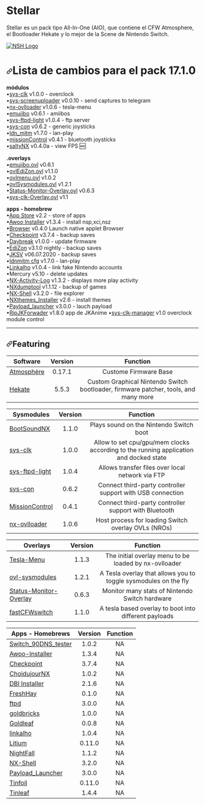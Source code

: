 # Stellar
 Stellar es un pack tipo All-In-One (AIO), que contiene el CFW Atmosphere, el Bootloader Hekate y lo mejor de la Scene de Nintendo Switch.

<p><a target="_blank" rel="noopener noreferrer" href="https://raw.githubusercontent.com/team-racoon/nsh-atmosphere/master/nsh-logo.png"><img src="https://raw.githubusercontent.com/team-racoon/nsh-atmosphere/master/nsh-logo.png" alt="NSH Logo" style="max-width:100%;"></a></p>
<h1><a id="user-content-lista-de-cambios-para-el-pack-1710" class="anchor" aria-hidden="true" href="#lista-de-cambios-para-el-pack-1710"><svg class="octicon octicon-link" viewBox="0 0 16 16" version="1.1" width="16" height="16" aria-hidden="true"><path fill-rule="evenodd" d="M7.775 3.275a.75.75 0 001.06 1.06l1.25-1.25a2 2 0 112.83 2.83l-2.5 2.5a2 2 0 01-2.83 0 .75.75 0 00-1.06 1.06 3.5 3.5 0 004.95 0l2.5-2.5a3.5 3.5 0 00-4.95-4.95l-1.25 1.25zm-4.69 9.64a2 2 0 010-2.83l2.5-2.5a2 2 0 012.83 0 .75.75 0 001.06-1.06 3.5 3.5 0 00-4.95 0l-2.5 2.5a3.5 3.5 0 004.95 4.95l1.25-1.25a.75.75 0 00-1.06-1.06l-1.25 1.25a2 2 0 01-2.83 0z"></path></svg></a>Lista de cambios para el pack 17.1.0</h1>
<p><strong>módulos</strong><br>
•<a href="https://github.com/retronx-team/sys-clk/releases">sys-clk</a> v1.0.0 - overclock<br>
•<a href="https://github.com/bakatrouble/sys-screenuploader/releases">sys-screenuploader</a>  v0.0.10 - send captures to telegram<br>
•<a href="https://github.com/WerWolv/nx-ovlloader/releases">nx-ovlloader</a> v1.0.6 - tesla-menu<br>
•<a href="https://github.com/XorTroll/emuiibo/releases">emuiibo</a> v0.6.1 - amiibos<br>
•<a href="https://github.com/cathery/sys-ftpd-light/releases">sys-ftpd-light</a> v1.0.4 - ftp server<br>
•<a href="https://github.com/cathery/sys-con/releases">sys-con</a> v0.6.2 - generic joysticks<br>
•<a href="https://github.com/spacemeowx2/ldn_mitm/releases">ldn_mitm</a> v1.7.0 - lan-play<br>
•<a href="https://github.com/ndeadly/MissionControl/releases/">missionControl</a> v0.4.1 - bluetooth joysticks<br>
•<a href="https://github.com/masagrator/SaltyNX/releases">saltyNX</a> v0.4.0a - view FPS <g-emoji class="g-emoji" alias="new" fallback-src="https://github.githubassets.com/images/icons/emoji/unicode/1f195.png">🆕</g-emoji></p>
<p><strong>.overlays</strong><br>
•<a href="https://github.com/XorTroll/emuiibo/releases">emuiibo.ovl</a> v0.6.1<br>
•<a href="http://werwolv.net/downloads/EdiZonOverlay.zip" rel="nofollow">ovlEdiZon.ovl</a> v1.1.0<br>
•<a href="https://github.com/WerWolv/Tesla-Menu/releases/tag/v1.0.2">ovlmenu.ovl</a> v1.0.2<br>
•<a href="https://github.com/WerWolv/ovl-sysmodules/releases">ovlSysmodules.ovl</a> v1.2.1<br>
•<a href="https://github.com/masagrator/Status-Monitor-Overlay/releases">Status-Monitor-Overlay.ovl</a> v0.6.3<br>
•<a href="https://github.com/Sun-Research-University/sys-clk-Overlay/releases">sys-clk-Overlay.ovl</a> v1.1</p>
<p><strong>apps - homebrew</strong><br>
•<a href="https://github.com/vgmoose/hb-appstore/releases">App Store</a> v2.2 - store of apps<br>
•<a href="https://github.com/Huntereb/Awoo-Installer/releases">Awoo Installer</a> v1.3.4 - install nsp,xci,nsz<br>
•<a href="https://github.com/crc-32/BrowseNX/releases">Browser</a> v0.4.0 Launch native applet Browser<br>
•<a href="https://github.com/FlagBrew/Checkpoint/releases">Checkpoint</a> v3.7.4 - backup saves<br>
•<a href="https://github.com/Atmosphere-NX/Atmosphere/releases">Daybreak</a> v1.0.0 - update firmware<br>
•<a href="https://github.com/WerWolv/EdiZon/releases">EdiZon</a> v3.1.0 nightly - backup saves<br>
•<a href="https://github.com/J-D-K/JKSV/releases">JKSV</a> v06.07.2020 - backup saves<br>
•<a href="https://github.com/spacemeowx2/ldn_mitm/releases">ldnmitm cfg</a> v1.7.0 - lan-play<br>
•<a href="https://github.com/rdmrocha/linkalho/releases">Linkalho</a> v1.0.4 - link fake Nintendo accounts<br>
•Mercury v5.10 - delete updates<br>
•<a href="https://github.com/tallbl0nde/NX-Activity-Log/releases">NX-Activity-Log</a> v1.3.2 - displays more play activity<br>
•<a href="https://github.com/DarkMatterCore/nxdumptool/releases">NXdumptool</a> v1.1.12  - backup of games<br>
•<a href="https://github.com/joel16/NX-Shell/releases">NX-Shell</a> v3.2.0 - file explorer<br>
•<a href="https://github.com/exelix11/SwitchThemeInjector/releases">NXthemes_Installer</a> v2.6 - install themes<br>
•<a href="https://github.com/suchmememanyskill/Payload_Launcher/releases">Payload_launcher</a> v3.0.0 - lauch payload<br>
•<a href="https://github.com/darkxex/RipJKNX/releases">RipJKForwader</a> v1.8.0 app de JKAnime
•<a href="https://github.com/retronx-team/sys-clk/releases">sys-clk-manager</a> v1.0 overclock module control</p>
<hr>

<h2><a id="user-content-featuring" class="anchor" aria-hidden="true" href="#featuring"><svg class="octicon octicon-link" viewBox="0 0 16 16" version="1.1" width="16" height="16" aria-hidden="true"><path fill-rule="evenodd" d="M7.775 3.275a.75.75 0 001.06 1.06l1.25-1.25a2 2 0 112.83 2.83l-2.5 2.5a2 2 0 01-2.83 0 .75.75 0 00-1.06 1.06 3.5 3.5 0 004.95 0l2.5-2.5a3.5 3.5 0 00-4.95-4.95l-1.25 1.25zm-4.69 9.64a2 2 0 010-2.83l2.5-2.5a2 2 0 012.83 0 .75.75 0 001.06-1.06 3.5 3.5 0 00-4.95 0l-2.5 2.5a3.5 3.5 0 004.95 4.95l1.25-1.25a.75.75 0 00-1.06-1.06l-1.25 1.25a2 2 0 01-2.83 0z"></path></svg></a>Featuring</h2>
<table>
<thead>
<tr>
<th>Software</th>
<th align="center">Version </th>
<th align="center">Function </th>
</tr>
</thead>
<tbody>
<tr>
<td><a href="https://github.com/Atmosphere-NX/Atmosphere">Atmosphère</a></td>
<td align="center">0.17.1</td>
<td align="center">Custome Firmware Base</td>
</tr>
<tr>
<td><a href="https://github.com/CTCaer/hekate">Hekate</a></td>
<td align="center">5.5.3</td>
<td align="center">Custom Graphical Nintendo Switch bootloader, firmware patcher, tools, and many more</td>
</tr>
</tbody>
</table>

<table>
<thead>
<tr>
<th>Sysmodules</th>
<th align="center">Version </th>
<th align="center">Function </th>
</tr>
</thead>
<tbody>

<tr>
<td><a href="https://github.com/KranKRival/BootSoundNX/releases">BootSoundNX</a></td>
<td align="center">1.1.0</td>
<td align="center">Plays sound on the Nintendo Switch boot</td>
</tr>

<tr>
<td><a href="https://github.com/retronx-team/sys-clk/releases">sys-clk</a></td>
<td align="center">1.0.0</td>
<td align="center">Allow to set cpu/gpu/mem clocks according to the running application and docked state</td>
</tr>

<tr>
<td><a href="https://github.com/cathery/sys-ftpd-light/releases">sys-ftpd-light</a></td>
<td align="center">1.0.4</td>
<td align="center">Allows transfer files over local network via FTP</td>
</tr>

<tr>
<td><a href="https://github.com/cathery/sys-con/releases">sys-con</a></td>
<td align="center">0.6.2</td>
<td align="center">Connect third-party controller support with USB connection</td>
</tr>

<tr>
<td><a href="https://github.com/ndeadly/MissionControl/releases">MissionControl</a></td>
<td align="center">0.4.1</td>
<td align="center">Connect third-party controller support with Bluetooth</td>
</tr>

<tr>
<td><a href="https://github.com/WerWolv/nx-ovlloader/releases">nx-ovlloader</a></td>
<td align="center">1.0.6</td>
<td align="center">Host process for loading Switch overlay OVLs (NROs)</td>
</tr>

</tbody>
</table>

<table>
<thead>
<tr>
<th>Overlays</th>
<th align="center">Version </th>
<th align="center">Function </th>
</tr>
</thead>
<tbody>
<tr>
<td><a href="https://github.com/WerWolv/Tesla-Menu/releases">Tesla-Menu</a></td>
<td align="center">1.1.3</td>
<td align="center">The initial overlay menu to be loaded by nx-ovlloader</td>
</tr>

<tr>
<td><a href="https://github.com/WerWolv/ovl-sysmodules/releases">ovl-sysmodules</a></td>
<td align="center">1.2.1</td>
<td align="center">A Tesla overlay that allows you to toggle sysmodules on the fly</td>
</tr>

<tr>
<td><a href="https://github.com/masagrator/Status-Monitor-Overlay/releases">Status-Monitor-Overlay</a></td>
<td align="center">0.6.3</td>
<td align="center">Monitor many stats of Nintendo Switch hardware</td>
</tr>

<tr>
<td><a href="https://github.com/Hartie95/fastCFWswitch/releases">fastCFWswitch</a></td>
<td align="center">1.1.0</td>
<td align="center">A tesla based overlay to boot into different payloads</td>
</tr>

</tbody>
</table>

<table>
<thead>
<tr>
<th>Apps - Homebrews</th>
<th align="center">Version </th>
<th align="center">Function </th>
</tr>
</thead>
<tbody>
<tr>
<td><a href="https://github.com/meganukebmp/Switch_90DNS_tester/releases">Switch_90DNS_tester</a></td>
<td align="center">1.0.2</td>
<td align="center">NA</td>
</tr>

<tr>
<td><a href="https://github.com/Huntereb/Awoo-Installer/releases">Awoo-Installer</a></td>
<td align="center">1.3.4</td>
<td align="center">NA</td>
</tr>

<tr>
<td><a href="https://github.com/FlagBrew/Checkpoint/releases">Checkpoint</a></td>
<td align="center">3.7.4</td>
<td align="center">NA</td>
</tr>

<tr>
<td><a href="https://switchtools.sshnuke.net/">ChoidujourNX</a></td>
<td align="center">1.0.2</td>
<td align="center">NA</td>
</tr>

<tr>
<td><a href="https://github.com/rashevskyv/dbi/releases">DBI Installer</a></td>
<td align="center">2.1.6</td>
<td align="center">NA</td>
</tr>

<tr>
<td><a href="https://github.com/devgru/FreshHay/releases">FreshHay</a></td>
<td align="center">0.1.0</td>
<td align="center">NA</td>
</tr>

<tr>
<td><a href="https://github.com/mtheall/ftpd/releases">ftpd</a></td>
<td align="center">3.0.0</td>
<td align="center">NA</td>
</tr>

<tr>
<td><a href="https://github.com/blawar/goldbricks/releases">goldbricks</a></td>
<td align="center">1.0.0</td>
<td align="center">NA</td>
</tr>

<tr>
<td><a href="https://github.com/XorTroll/Goldleaf/releases">Goldleaf</a></td>
<td align="center">0.0.8</td>
<td align="center">NA</td>
</tr>

<tr>
<td><a href="https://github.com/rdmrocha/linkalho/releases">linkalho</a></td>
<td align="center">1.0.4</td>
<td align="center">NA</td>
</tr>

<tr>
<td><a href="https://tinfoil.media/repo/lithium.latest.zip">Litium</a></td>
<td align="center">0.11.0</td>
<td align="center">NA</td>
</tr>

<tr>
<td><a href="https://github.com/D3fau4/NightFall/releases">NightFall</a></td>
<td align="center">1.1.2</td>
<td align="center">NA</td>
</tr>

<tr>
<td><a href="https://github.com/joel16/NX-Shell/releases">NX-Shell</a></td>
<td align="center">3.2.0</td>
<td align="center">NA</td>
</tr>

<tr>
<td><a href="https://github.com/suchmememanyskill/Payload_Launcher/releases">Payload_Launcher</a></td>
<td align="center">3.0.0</td>
<td align="center">NA</td>
</tr>

<tr>
<td><a href="https://tinfoil.media/repo/tinfoil.latest.zip">Tinfoil</a></td>
<td align="center">0.11.0</td>
<td align="center">NA</td>
</tr>

<tr>
<td><a href="https://github.com/blawar/tinleaf/releases">Tinleaf</a></td>
<td align="center">1.4.4</td>
<td align="center">NA</td>
</tr>

</tbody>
</table>
